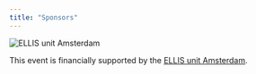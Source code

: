 ```yaml
---
title: "Sponsors"
---
```


![ELLIS unit Amsterdam](/ellis-logo_horizontal_white_2023-amsterdam.png)

This event is financially supported by the [ELLIS unit Amsterdam](https://ellis.eu/units/amsterdam). 
